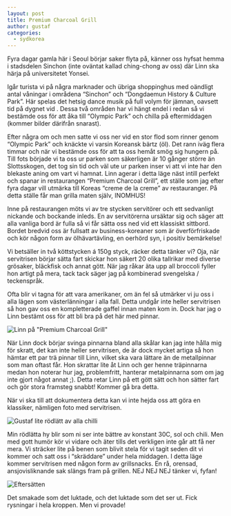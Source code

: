 ```yaml
---
layout: post
title: Premium Charcoal Grill
author: gustaf
categories:
  - sydkorea
---
```


Fyra dagar gamla här i Seoul börjar saker flyta på, känner oss hyfsat hemma i stadsdelen Sinchon (inte oväntat kallad ching-chong av oss) där Linn ska härja på universitetet Yonsei.

Igår turista vi på några marknader och übriga shoppinghus med oändligt antal våningar i områdena “Sinchon” och “Dongdaemun History & Culture Park”.  Här spelas det hetsig dance musik på full volym för jämnan, oavsett tid på dygnet vid . Dessa två områden har vi hängt endel i redan så vi bestämde oss för att åka till “Olympic Park” och chilla på eftermiddagen (kommer bilder därifrån snarast).

Efter några om och men satte vi oss ner vid en stor flod som rinner genom “Olympic Park” och knäckte vi varsin Koreansk bärtz (öl). Det rann iväg flera timmar och när vi bestämde oss för att ta oss hemåt smög sig hungern på. Till fots började vi ta oss ur parken som säkerligen är 10 gånger större än Slottsskogen, det tog sin tid och väl ute ur parken inser vi att vi inte har den blekaste aning om vart vi hamnat. Linn agerar i detta läge näst intill perfekt och spanar in restaurangen “Premium Charcoal Grill”, ett ställe som jag efter fyra dagar vill utmärka till Koreas “creme de la creme” av restauranger. På detta ställe får man grilla maten själv, INOMHUS!

Inne på restaurangen möts vi av tre stycken servitörer och ett sedvanligt nickande och bockande inleds. En av servitörerna ursäktar sig och säger att alla vanliga bord är fulla så vi får sätta oss ned vid ett klassiskt sittbord. Bordet bredvid oss är fullsatt av business-koreaner som är överförfriskade och kör någon form av ölhävartävling, en oerhörd syn, i positiv bemärkelse!

Vi betsäller in två köttstycken á 150g styck, räcker detta tänker vi? Oja, när servitrisen börjar sätta fart skickar hon säkert 20 olika tallrikar med diverse grösaker, bläckfisk och annat gött. När jag råkar äta upp all broccoli fyller hon artigt på mera, tack tack säger jag på kombinerad svengelska / teckenspråk.

Ofta blir vi tagna för att vara amerikaner, om än fel så utmärker vi ju oss i alla lägen som västerlänningar i alla fall. Detta undgår inte heller servitrisen så hon gav oss en kompletterade gaffel innan maten kom in. Dock har jag o Linn bestämt oss för att bli bra på det här med pinnar.

![Linn på "Premium Charcoal Grill"]()

När Linn dock börjar svinga pinnarna bland alla skålar kan jag inte hålla mig för skratt, det kan inte heller servitrisen, de är dock mycket artiga så hon hämtar ett par trä pinnar till Linn, vilket ska vara lättare än de metallpinnar som man oftast får. Hon skrattar lite åt Linn och ger henne träpinnarna medan hon noterar hur jag, problemfritt, hanterar metalpinnarna som om jag inte gjort något annat ;). Detta retar Linn på ett gött sätt och hon sätter fart och gör stora framsteg snabbt! Kommer gå bra detta.

När vi ska till att dokumentera detta kan vi inte hejda oss att göra en klassiker, nämligen foto med servitrisen.

![Gustaf lite rödlätt av alla chilli]()

Min rödlätta hy blir som ni ser inte bättre av konstant 30C, sol och chili. Men med gott humör kör vi vidare och äter tills det verkligen inte går att få ner mera. Vi sträcker lite på benen som blivit stela för vi tagit seden dit vi kommer och satt oss i “skräddare” under hela middagen. I detta läge kommer servitrisen med någon form av grillsnacks. En rå, orensad, ansjovisliknande sak slängs fram på grillen. NEJ NEJ NEJ tänker vi, fyfan!

![Eftersätten]()

Det smakade som det luktade, och det luktade som det ser ut. Fick rysningar i hela kroppen. Men vi provade!